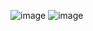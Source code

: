 ![image](https://github.com/user-attachments/assets/8a9bf192-6674-42a2-8a2d-8f1c4d94f84b)
![image](https://github.com/user-attachments/assets/950f9abe-699c-4422-8a02-ef9a19b0ca31)

